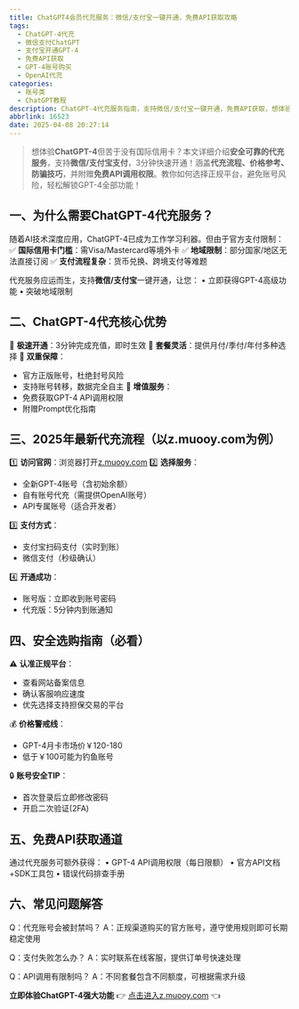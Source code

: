 ```yaml
---
title: ChatGPT4会员代充服务：微信/支付宝一键开通，免费API获取攻略
tags:
  - ChatGPT-4代充
  - 微信支付ChatGPT
  - 支付宝开通GPT-4
  - 免费API获取
  - GPT-4账号购买
  - OpenAI代充
categories:
  - 账号类
  - ChatGPT教程
description: ChatGPT-4代充服务指南，支持微信/支付宝一键开通，免费API获取，想体验ChatGPT-4但苦于没有国际信用卡？本文详细介绍安全可靠的代充服务，支持微信/支付宝支付，3分钟快速开通！涵盖代充流程、价格参考、防骗技巧，并附赠免费API调用权限。教你如何选择正规平台，避免账号风险，轻松解锁GPT-4全部功能！
abbrlink: 16523
date: 2025-04-08 20:27:14
---
```


> 想体验**ChatGPT-4**但苦于没有国际信用卡？本文详细介绍**安全可靠的代充服务**，支持**微信/支付宝支付**，3分钟快速开通！涵盖**代充流程、价格参考、防骗技巧**，并附赠**免费API调用权限**。教你如何选择正规平台，避免账号风险，轻松解锁GPT-4全部功能！

## **一、为什么需要ChatGPT-4代充服务？**

随着AI技术深度应用，ChatGPT-4已成为工作学习利器。但由于官方支付限制：
✅ **国际信用卡门槛**：需Visa/Mastercard等境外卡
✅ **地域限制**：部分国家/地区无法直接订阅
✅ **支付流程复杂**：货币兑换、跨境支付等难题

代充服务应运而生，支持**微信/支付宝**一键开通，让您：
• 立即获得GPT-4高级功能
• 突破地域限制

## **二、ChatGPT-4代充核心优势**

🔹 **极速开通**：3分钟完成充值，即时生效
🔹 **套餐灵活**：提供月付/季付/年付多种选择
🔹 **双重保障**：

- 官方正版账号，杜绝封号风险
- 支持账号转移，数据完全自主
  🔹 **增值服务**：
- 免费获取GPT-4 API调用权限
- 附赠Prompt优化指南

## **三、2025年最新代充流程（以z.muooy.com为例）**

1️⃣ **访问官网**：浏览器打开[z.muooy.com](https://z.muooy.com/)
2️⃣ **选择服务**：

- 全新GPT-4账号（含初始余额）
- 自有账号代充（需提供OpenAI账号）
- API专属账号（适合开发者）

3️⃣ **支付方式**：

- 支付宝扫码支付（实时到账）
- 微信支付（秒级确认）

4️⃣ **开通成功**：

- 账号版：立即收到账号密码
- 代充版：5分钟内到账通知

## **四、安全选购指南（必看）**

⚠️ **认准正规平台**：

- 查看网站备案信息
- 确认客服响应速度
- 优先选择支持担保交易的平台

💰 **价格警戒线**：

- GPT-4月卡市场价￥120-180
- 低于￥100可能为钓鱼账号

🔒 **账号安全TIP**：

- 首次登录后立即修改密码
- 开启二次验证(2FA)

## **五、免费API获取通道**

通过代充服务可额外获得：
• GPT-4 API调用权限（每日限额）
• 官方API文档+SDK工具包
• 错误代码排查手册

## **六、常见问题解答**

Q：代充账号会被封禁吗？
A：正规渠道购买的官方账号，遵守使用规则即可长期稳定使用

Q：支付失败怎么办？
A：实时联系在线客服，提供订单号快速处理

Q：API调用有限制吗？
A：不同套餐包含不同额度，可根据需求升级

**立即体验ChatGPT-4强大功能**
👉 [点击进入z.muooy.com](https://z.muooy.com/) 👈
